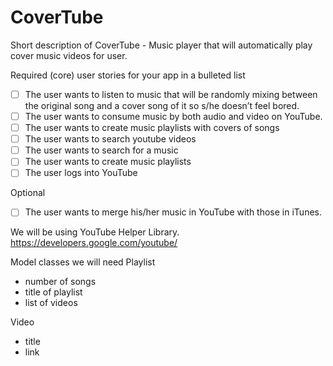 # CoverTube
Short description of CoverTube - Music player that will automatically play cover music videos for user. 

Required (core) user stories for your app in a bulleted list
- [ ] The user wants to listen to music that will be randomly mixing between the original song and a cover song of it so s/he doesn’t feel bored.
- [ ] The user wants to consume music by both audio and video on YouTube.
- [ ] The user wants to create music playlists with covers of songs
- [ ] The user wants to search youtube videos
- [ ] The user wants to search for a music
- [ ] The user wants to create music playlists
- [ ] The user logs into YouTube

Optional
- [ ] The user wants to merge his/her music in YouTube with those in iTunes.


We will be using YouTube Helper Library.
https://developers.google.com/youtube/


Model classes we will need
Playlist
- number of songs
- title of playlist
- list of videos

Video
- title
- link
